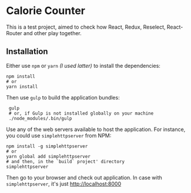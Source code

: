 # Calorie Counter

This is a test project, aimed to check how React, Redux, Reselect, React-Router and other play together.

## Installation

Either use `npm` or `yarn` _(I used latter)_ to install the dependencies:

    npm install
    # or
    yarn install

Then use `gulp` to build the application bundles:

     gulp
     # or, if Gulp is not installed globally on your machine
     ./node_modules/.bin/gulp

Use any of the web servers available to host the application. For instance, you could use `simplehttpserver` from NPM:

    npm install -g simplehttpserver
    # or
    yarn global add simplehttpserver
    # and then, in the `build` project' directory
    simplehttpserver

Then go to your browser and check out application. In case with `simplehttpserver`, it's just [http://localhost:8000](http://localhost:8000)
